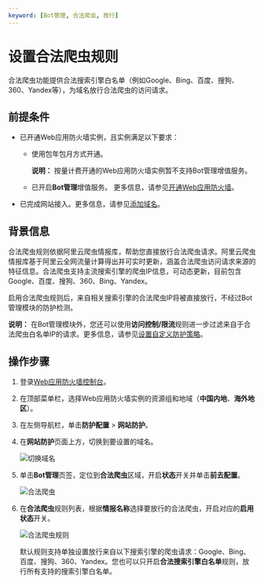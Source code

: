 ```yaml
---
keyword: [Bot管理, 合法爬虫, 放行]
---
```


# 设置合法爬虫规则

合法爬虫功能提供合法搜索引擎白名单（例如Google、Bing、百度、搜狗、360、Yandex等），为域名放行合法爬虫的访问请求。

## 前提条件

-   已开通Web应用防火墙实例，且实例满足以下要求：

    -   使用包年包月方式开通。

        **说明：** 按量计费开通的Web应用防火墙实例暂不支持Bot管理增值服务。

    -   已开启**Bot管理**增值服务。
    更多信息，请参见[开通Web应用防火墙](/cn.zh-CN/产品定价/开通WAF/开通Web应用防火墙.md)。

-   已完成网站接入。更多信息，请参见[添加域名](/cn.zh-CN/接入WAF/CNAME接入/添加域名.md)。

## 背景信息

合法爬虫规则依据阿里云爬虫情报库，帮助您直接放行合法爬虫请求。阿里云爬虫情报库基于阿里云全网流量计算得出并可实时更新，涵盖合法爬虫访问请求来源的特征信息。合法爬虫支持主流搜索引擎的爬虫IP信息，可动态更新，目前包含Google、百度、搜狗、360、Bing、Yandex。

启用合法爬虫规则后，来自相关搜索引擎的合法爬虫IP将被直接放行，不经过Bot管理模块的防护检测。

**说明：** 在Bot管理模块外，您还可以使用**访问控制/限流**规则进一步过滤来自于合法爬虫白名单IP的请求。更多信息，请参见[设置自定义防护策略](/cn.zh-CN/网站防护配置/访问控制/限流/设置自定义防护策略.md)。

## 操作步骤

1.  登录[Web应用防火墙控制台](https://yundun.console.aliyun.com/?p=waf)。

2.  在顶部菜单栏，选择Web应用防火墙实例的资源组和地域（**中国内地**、**海外地区**）。

3.  在左侧导航栏，单击**防护配置** \> **网站防护**。

4.  在**网站防护**页面上方，切换到要设置的域名。

    ![切换域名](https://static-aliyun-doc.oss-cn-hangzhou.aliyuncs.com/assets/img/zh-CN/1924559951/p77231.png)

5.  单击**Bot管理**页签，定位到**合法爬虫**区域，开启**状态**开关并单击**前去配置**。

    ![合法爬虫](https://static-aliyun-doc.oss-cn-hangzhou.aliyuncs.com/assets/img/zh-CN/7795359951/p96043.png)

6.  在**合法爬虫**规则列表，根据**情报名称**选择要放行的合法爬虫，开启对应的**启用状态**开关。

    ![合法爬虫规则](https://static-aliyun-doc.oss-cn-hangzhou.aliyuncs.com/assets/img/zh-CN/2395359951/p96049.png)

    默认规则支持单独设置放行来自以下搜索引擎的爬虫请求：Google、Bing、百度、搜狗、360、Yandex。您也可以只开启**合法搜索引擎白名单**规则，放行所有支持的搜索引擎白名单。


